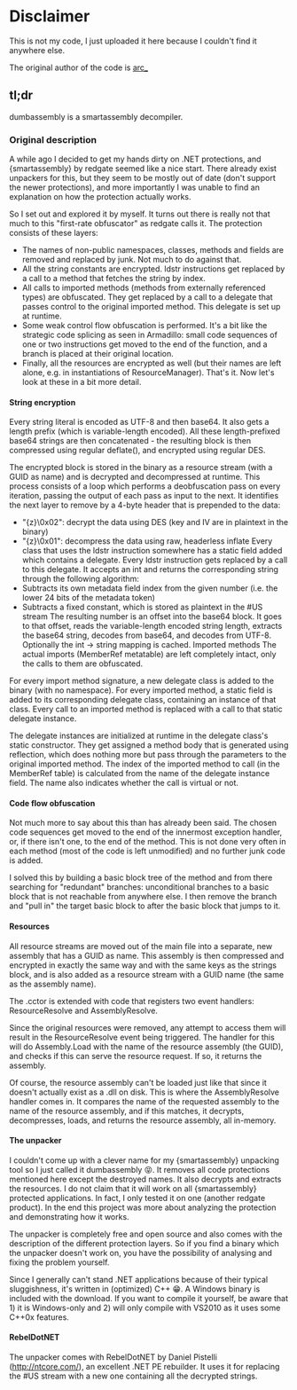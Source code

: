 # Disclaimer
This is not my code, I just uploaded it here because I couldn't find it anywhere else.

The original author of the code is [arc_](http://www.woodmann.com/forum/memberlist.php?mode=viewprofile&u=19806)

## tl;dr
dumbassembly is a smartassembly decompiler.

### Original description
A while ago I decided to get my hands dirty on .NET protections, and {smartassembly} by redgate seemed like a nice start. There already exist unpackers for this, but they seem to be mostly out of date (don't support the newer protections), and more importantly I was unable to find an explanation on how the protection actually works.

So I set out and explored it by myself. It turns out there is really not that much to this "first-rate obfuscator" as redgate calls it. The protection consists of these layers:
* The names of non-public namespaces, classes, methods and fields are removed and replaced by junk. Not much to do against that.
* All the string constants are encrypted. ldstr instructions get replaced by a call to a method that fetches the string by index.
* All calls to imported methods (methods from externally referenced types) are obfuscated. They get replaced by a call to a delegate that passes control to the original imported method. This delegate is set up at runtime.
* Some weak control flow obfuscation is performed. It's a bit like the strategic code splicing as seen in Armadillo: small code sequences of one or two instructions get moved to the end of the function, and a branch is placed at their original location.
* Finally, all the resources are encrypted as well (but their names are left alone, e.g. in instantiations of ResourceManager).
That's it. Now let's look at these in a bit more detail.

#### String encryption
Every string literal is encoded as UTF-8 and then base64. It also gets a length prefix (which is variable-length encoded). All these length-prefixed base64 strings are then concatenated - the resulting block is then compressed using regular deflate(), and encrypted using regular DES.

The encrypted block is stored in the binary as a resource stream (with a GUID as name) and is decrypted and decompressed at runtime. This process consists of a loop which performs a deobfuscation pass on every iteration, passing the output of each pass as input to the next. It identifies the next layer to remove by a 4-byte header that is prepended to the data:
* "{z}\0x02": decrypt the data using DES (key and IV are in plaintext in the binary)
* "{z}\0x01": decompress the data using raw, headerless inflate
Every class that uses the ldstr instruction somewhere has a static field added which contains a delegate. Every ldstr instruction gets replaced by a call to this delegate. It accepts an int and returns the corresponding string through the following algorithm:
* Subtracts its own metadata field index from the given number (i.e. the lower 24 bits of the metadata token)
* Subtracts a fixed constant, which is stored as plaintext in the #US stream
The resulting number is an offset into the base64 block. It goes to that offset, reads the variable-length encoded string length, extracts the base64 string, decodes from base64, and decodes from UTF-8. Optionally the int -> string mapping is cached.
Imported methods
The actual imports (MemberRef metatable) are left completely intact, only the calls to them are obfuscated.

For every import method signature, a new delegate class is added to the binary (with no namespace). For every imported method, a static field is added to its corresponding delegate class, containing an instance of that class. Every call to an imported method is replaced with a call to that static delegate instance.

The delegate instances are initialized at runtime in the delegate class's static constructor. They get assigned a method body that is generated using reflection, which does nothing more but pass through the parameters to the original imported method. The index of the imported method to call (in the MemberRef table) is calculated from the name of the delegate instance field. The name also indicates whether the call is virtual or not.

#### Code flow obfuscation
Not much more to say about this than has already been said. The chosen code sequences get moved to the end of the innermost exception handler, or, if there isn't one, to the end of the method. This is not done very often in each method (most of the code is left unmodified) and no further junk code is added.

I solved this by building a basic block tree of the method and from there searching for "redundant" branches: unconditional branches to a basic block that is not reachable from anywhere else. I then remove the branch and "pull in" the target basic block to after the basic block that jumps to it.

#### Resources
All resource streams are moved out of the main file into a separate, new assembly that has a GUID as name. This assembly is then compressed and encrypted in exactly the same way and with the same keys as the strings block, and is also added as a resource stream with a GUID name (the same as the assembly name).

The <Method> .cctor is extended with code that registers two event handlers: ResourceResolve and AssemblyResolve.

Since the original resources were removed, any attempt to access them will result in the ResourceResolve event being triggered. The handler for this will do Assembly.Load with the name of the resource assembly (the GUID), and checks if this can serve the resource request. If so, it returns the assembly.

Of course, the resource assembly can't be loaded just like that since it doesn't actually exist as a .dll on disk. This is where the AssemblyResolve handler comes in. It compares the name of the requested assembly to the name of the resource assembly, and if this matches, it decrypts, decompresses, loads, and returns the resource assembly, all in-memory.

#### The unpacker
I couldn't come up with a clever name for my {smartassembly} unpacking tool so I just called it dumbassembly 😝. It removes all code protections mentioned here except the destroyed names. It also decrypts and extracts the resources. I do not claim that it will work on all {smartassembly} protected applications. In fact, I only tested it on one (another redgate product). In the end this project was more about analyzing the protection and demonstrating how it works.

The unpacker is completely free and open source and also comes with the description of the different protection layers. So if you find a binary which the unpacker doesn't work on, you have the possibility of analysing and fixing the problem yourself.

Since I generally can't stand .NET applications because of their typical sluggishness, it's written in (optimized) C++ 😁. A Windows binary is included with the download. If you want to compile it yourself, be aware that 1) it is Windows-only and 2) will only compile with VS2010 as it uses some C++0x features.

#### RebelDotNET
The unpacker comes with RebelDotNET by Daniel Pistelli (http://ntcore.com/), an excellent .NET PE rebuilder. It uses it for replacing the #US stream with a new one containing all the decrypted strings.

